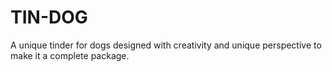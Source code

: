 # TIN-DOG
A unique tinder for dogs designed with creativity and unique perspective to make it a complete package.
